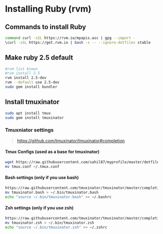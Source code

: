 # Installing Ruby (rvm)

## Commands to install Ruby

```sh
command curl -sSL https://rvm.io/mpapis.asc | gpg --import -
\curl -sSL https://get.rvm.io | bash -s -- --ignore-dotfiles stable
```

## Make ruby 2.5 default

```sh
#rvm list known
#rvm install 2.5
rvm install 2.5-dev
rvm --default use 2.5-dev
sudo gem install bundler
```

## Install tmuxinator

```sh
sudo apt install tmux
sudo gem install tmuxinator
```

### Tmuxniator settings

> https://github.com/tmuxinator/tmuxinator#completion 

#### Tmux Configs (used as a base for tmuxinator)

```sh 
wget https://raw.githubusercontent.com/sahil87/myprofile/master/dotfiles/tmux.conf
mv tmux.conf ~/.tmux.conf
```

#### Bash settings (only if you use bash)

```sh
https://raw.githubusercontent.com/tmuxinator/tmuxinator/master/completion/tmuxinator.bash
mv tmuxinator.bash > ~/.bin/tmuxinator.bash
echo "source ~/.bin/tmuxinator.bash" >> ~/.bashrc
```

#### Zsh settings (only if you use zsh)

```sh
https://raw.githubusercontent.com/tmuxinator/tmuxinator/master/completion/tmuxinator.zsh
mv tmuxinator.zsh > ~/.bin/tmuxinator.zsh
echo "source ~/.bin/tmuxinator.zsh" >> ~/.zshrc
```

